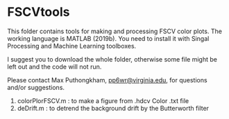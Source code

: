 # FSCVtools

This folder contains tools for making and processing FSCV color plots.
The working language is MATLAB (2019b).  You need to install it with Singal Processing and Machine Learning toolboxes.

I suggest you to download the whole folder, otherwise some file might be left out and the code will not run.

Please contact Max Puthongkham, pp6wr@virginia.edu, for questions and/or suggestions.

1) colorPlorFSCV.m : to make a figure from .hdcv Color .txt file
2) deDrift.m : to detrend the background drift by the Butterworth filter
